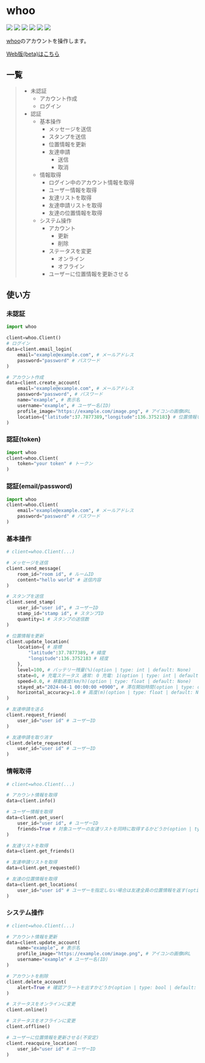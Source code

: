 # whoo

![](https://img.shields.io/github/stars/v1x4y/whoo.svg) ![](https://img.shields.io/github/forks/v1x4y/whoo.svg) ![](https://img.shields.io/github/tag/v1x4y/whoo.svg) ![](https://img.shields.io/github/release/v1x4y/whoo.svg) ![](https://img.shields.io/github/issues/v1x4y/whoo.svg) ![](https://img.shields.io/bower/v/whoo.svg)

[whoo](https://www.wh00.ooo)のアカウントを操作します。

[Web版(beta)はこちら](https://x-4.jp/tools/whoo)


## 一覧
> - 未認証
>   - アカウント作成
>   - ログイン
> - 認証
>   - 基本操作
>     - メッセージを送信
>     - スタンプを送信
>     - 位置情報を更新
>     - 友達申請
>       - 送信
>       - 取消
>   - 情報取得
>     - ログイン中のアカウント情報を取得
>     - ユーザー情報を取得
>     - 友達リストを取得
>     - 友達申請リストを取得
>     - 友達の位置情報を取得
>   - システム操作
>     - アカウント
>       - 更新
>       - 削除
>     - ステータスを変更
>       - オンライン
>       - オフライン
>     - ユーザーに位置情報を更新させる



## 使い方
### 未認証
```py
import whoo

client=whoo.Client()
# ログイン
data=client.email_login(
    email="example@example.com", # メールアドレス
    password="password" # パスワード
)

# アカウント作成
data=client.create_account(
    email="example@example.com", # メールアドレス
    password="password", # パスワード
    name="example", # 表示名
    username="example", # ユーザー名(ID)
    profile_image="https://example.com/image.png", # アイコンの画像URL
    location={"latitude":37.7877389,"longitude":136.3752183} # 位置情報を指定位置で偽造させる(option | type: dict | default: None)
)
```
### 認証(token)
```py
import whoo
client=whoo.Client(
    token="your token" # トークン
)
```
### 認証(email/password)
```py
import whoo
client=whoo.Client(
    email="example@example.com", # メールアドレス
    password="password" # パスワード
)
```

### 基本操作
```py
# client=whoo.Client(...)

# メッセージを送信
client.send_message(
    room_id="room id", # ルームID
    content="hello world" # 送信内容
)

# スタンプを送信
client.send_stamp(
    user_id="user id", # ユーザーID
    stamp_id="stamp id", # スタンプID
    quantity=1 # スタンプの送信数
)

# 位置情報を更新
client.update_location(
    location={ # 座標
        "latitude":37.7877389, # 緯度
        "longitude":136.3752183 # 経度
    },
    level=100, # バッテリー残量(%)(option | type: int | default: None)
    state=0, # 充電ステータス 通常: 0 充電: 1(option | type: int | default: None)
    speed=0.0, # 移動速度(km/h)(option | type: float | default: None)
    stayed_at="2024-04-1 00:00:00 +0900", # 滞在開始時間(option | type: datetime | default: None)
    horizontal_accuracy=1.0 # 高度(m)(option | type: float | default: None)
)

# 友達申請を送る
client.request_friend(
    user_id="user id" # ユーザーID
)

# 友達申請を取り消す
client.delete_requested(
    user_id="user id" # ユーザーID
)
```
### 情報取得
```py
# client=whoo.Client(...)

# アカウント情報を取得
data=client.info()

# ユーザー情報を取得
data=client.get_user(
    user_id="user id", # ユーザーID
    friends=True # 対象ユーザーの友達リストを同時に取得するかどうか(option | type: bool | default: False)
)

# 友達リストを取得
data=client.get_friends()

# 友達申請リストを取得
data=client.get_requested()

# 友達の位置情報を取得
data=client.get_locations(
    user_id="user id" # ユーザーを指定しない場合は友達全員の位置情報を返す(option | type: str | default: None)
)
```
### システム操作
```py
# client=whoo.Client(...)

# アカウント情報を更新
data=client.update_account(
    name="example", # 表示名
    profile_image="https://example.com/image.png", # アイコンの画像URL
    username="example" # ユーザー名(ID)
)

# アカウントを削除
client.delete_account(
    alert=True # 確認アラートを出すかどうか(option | type: bool | default: True)
)

# ステータスをオンラインに変更
client.online()

# ステータスをオフラインに変更 
client.offline()

# ユーザーに位置情報を更新させる(不安定)
client.reacquire_location(
    user_id="user id" # ユーザーID
)
```
